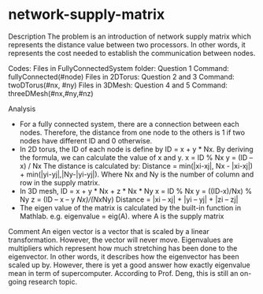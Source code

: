 network-supply-matrix
=====================

Description
The problem is an introduction of network supply matrix which represents the distance value between two processors. In other words, it represents the cost needed to establish the communication between nodes.

Codes:
Files in FullyConnectedSystem folder: Question 1
Command: fullyConnected(#node)
Files in 2DTorus: Question 2 and 3
Command: twoDTorus(#nx, #ny)
Files in 3DMesh: Question 4 and 5
Command: threeDMesh(#nx,#ny,#nz)

Analysis
-	For a fully connected system, there are a connection between each nodes. Therefore, the distance from one node to the others is 1 if two nodes have different ID and 0 otherwise.
-	In 2D torus, the ID of each node is define by ID = x + y * Nx. By deriving the formula, we can calculate the value of x and y.
x = ID % Nx
y = (ID – x) / Nx
The distance is calculated by:
Distance = min(|xi-xj|, Nx - |xi-xj|) + min(|yi-yj|,|Ny-|yi-yj|). Where Nx and Ny is the number of column and row in the supply matrix.
-	In 3D mesh, ID = x + y * Nx + z * Nx * Ny
x = ID % Nx
y = ((ID-x)/Nx) % Ny
z = (ID – x – y *Nx)/(Nx*Ny)
Distance = |xi – xj| + |yi – yj| + |zi – zj|
-	The eigen value of the matrix is calculated by the built-in function in Mathlab.
e.g. eigenvalue = eig(A). where A is the supply matrix

Comment
An eigen vector is a vector that is scaled by a linear transformation. However, the vector will never move. Eigenvalues are multipliers which represent how much stretching has been done to the eigenvector. In other words, it describes how the eigenvector has been scaled up by. However, there is yet a good answer how exactly eigenvalue mean in term of supercomputer. According to Prof. Deng, this is still an on-going research topic.

